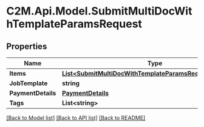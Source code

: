 # C2M.Api.Model.SubmitMultiDocWithTemplateParamsRequest

## Properties

Name | Type | Description | Notes
------------ | ------------- | ------------- | -------------
**Items** | [**List&lt;SubmitMultiDocWithTemplateParamsRequestItemsInner&gt;**](SubmitMultiDocWithTemplateParamsRequestItemsInner.md) |  | 
**JobTemplate** | **string** |  | 
**PaymentDetails** | [**PaymentDetails**](PaymentDetails.md) |  | 
**Tags** | **List&lt;string&gt;** |  | [optional] 

[[Back to Model list]](../../README.md#documentation-for-models) [[Back to API list]](../../README.md#documentation-for-api-endpoints) [[Back to README]](../../README.md)

